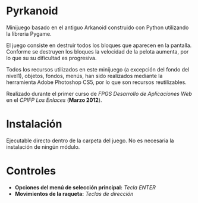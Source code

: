 # Pyrkanoid
Minijuego basado en el antiguo Arkanoid construido con Python utilizando la libreria Pygame.

El juego consiste en destruir todos los bloques que aparecen en la pantalla.
Conforme se destruyen los bloques la velocidad de la pelota aumenta, por lo que su su dificultad es progresiva.

Todos los recursos utilizados en este minijuego (a excepción del fondo del nivel1), objetos, fondos, menús,
han sido realizados mediante la herramienta Adobe Photoshop CS5, por lo que son recursos reutilizables.

Realizado durante el primer curso de *FPGS Desarrollo de Aplicaciones Web* en el *CPIFP Los Enlaces* (**Marzo 2012**).

# Instalación
Ejecutable directo dentro de la carpeta del juego. No es necesaria la instalación de ningún módulo.

# Controles

- **Opciones del menú de selección principal:** *Tecla ENTER*
- **Movimientos de la raqueta:** *Teclas de dirección*
